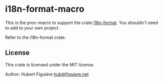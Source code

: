 i18n-format-macro
=================

This is the proc-macro to support the crate
[i18n-format](https://crates.io/crates/i18n-format). You shouldn't
need to add to your own project.

Refer to the i18n-format crate.

## License

This crate is licensed under the MIT license.

Author: Hubert Figuière <hub@figuiere.net>
